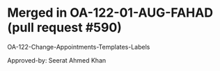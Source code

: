 # Merged in OA-122-01-AUG-FAHAD (pull request #590)

OA-122-Change-Appointments-Templates-Labels

Approved-by: Seerat Ahmed Khan
